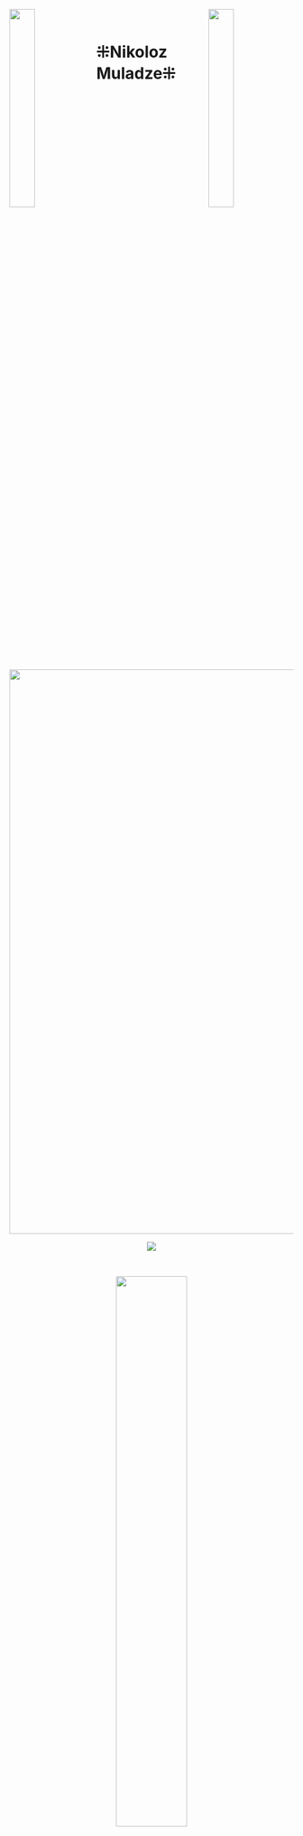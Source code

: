 <img align="left" src="https://user-images.githubusercontent.com/74038190/213844263-a8897a51-32f4-4b3b-b5c2-e1528b89f6f3.png" width="30%" style="display:inline;"><img align="right" src="https://user-images.githubusercontent.com/74038190/213844263-a8897a51-32f4-4b3b-b5c2-e1528b89f6f3.png" width="30%" style="display:inline;">
<br />
<h1>&#8284;Nikoloz Muladze&#8284;</h1>
<img align="center" src="https://user-images.githubusercontent.com/74038190/212284115-f47cd8ff-2ffb-4b04-b5bf-4d1c14c0247f.gif" style="width:1000px" />
<p align="center">
    <img src="https://readme-typing-svg.herokuapp.com/?lines=I'm+Back-end+Developer;Welcome+to+my+profile!;Have+a+look+around!&font=Fira%20Code&color=%23D62F79&center=true&width=280&height=50">
</p>
<br />
<p align="center">
    <a href="https://github.com/CodeEventHorizon"><img width="50%" src="https://github-readme-stats.vercel.app/api/top-langs/?username=CodeEventHorizon&theme=dark&hide=html,css,cmake,shaderlab,php&layout=compact&langs_count=6&bg_color=101010&hide_title=true"></a>
</p>
<br />
<!--<details>
    <summary>
        🧠 My Skills ...
    </summary>
    <div></div>
</details>
<details>
    <summary>
        🌱 I’m currently learning ...
    </summary>
    <div></div>
</details>
-->
